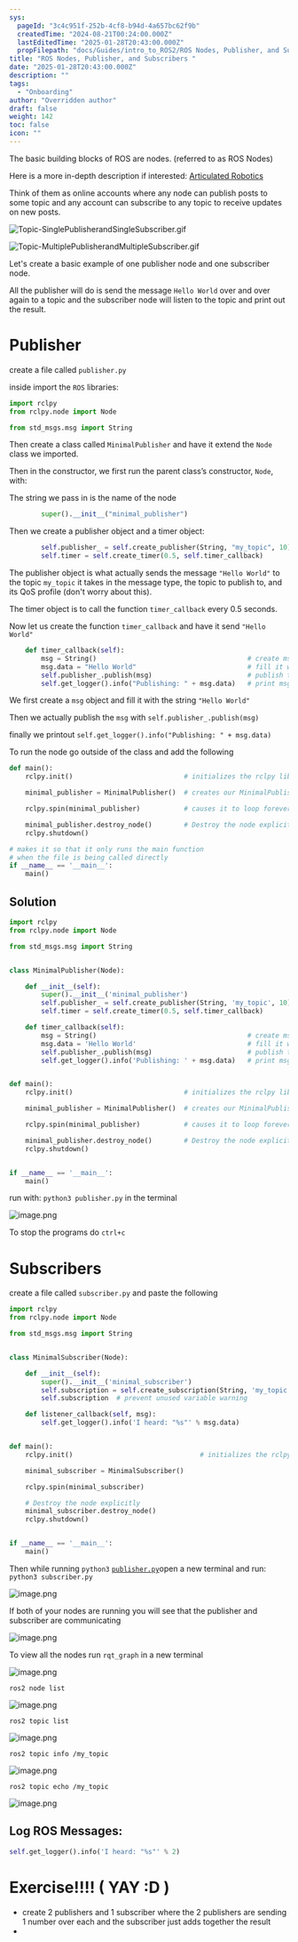 ```yaml
---
sys:
  pageId: "3c4c951f-252b-4cf8-b94d-4a657bc62f9b"
  createdTime: "2024-08-21T00:24:00.000Z"
  lastEditedTime: "2025-01-28T20:43:00.000Z"
  propFilepath: "docs/Guides/intro_to_ROS2/ROS Nodes, Publisher, and Subscribers .md"
title: "ROS Nodes, Publisher, and Subscribers "
date: "2025-01-28T20:43:00.000Z"
description: ""
tags:
  - "Onboarding"
author: "Overridden author"
draft: false
weight: 142
toc: false
icon: ""
---
```


The basic building blocks of ROS are nodes. (referred to as ROS Nodes)

Here is a more in-depth description if interested: [Articulated Robotics](https://articulatedrobotics.xyz/tutorials/ready-for-ros/ros-overview#2-nodes)

Think of them as online accounts where any node can publish posts to some topic and any account can subscribe to any topic to receive updates on new posts.

![Topic-SinglePublisherandSingleSubscriber.gif](https://docs.ros.org/en/humble/_images/Topic-SinglePublisherandSingleSubscriber.gif)

![Topic-MultiplePublisherandMultipleSubscriber.gif](https://docs.ros.org/en/humble/_images/Topic-MultiplePublisherandMultipleSubscriber.gif)

Let's create a basic example of one publisher node and one subscriber node.

All the publisher will do is send the message `Hello World` over and over again to a topic and the subscriber node will listen to the topic and print out the result.

# Publisher

create a file called `publisher.py` 

inside import the `ROS` libraries:

```python
import rclpy
from rclpy.node import Node

from std_msgs.msg import String
```

Then create a class called `MinimalPublisher` and have it extend the `Node` class we imported.

Then in the constructor, we first run the parent class’s constructor, `Node`, with:

The string we pass in is the name of the node

```python
        super().__init__("minimal_publisher")
```

Then we create a publisher object and a timer object:

```python
        self.publisher_ = self.create_publisher(String, "my_topic", 10)
        self.timer = self.create_timer(0.5, self.timer_callback)
```

The publisher object is what actually sends the message `"Hello World"` to the topic `my_topic` it takes in the message type, the topic to publish to, and its QoS profile (don't worry about this).

The timer object is to call the function `timer_callback` every 0.5 seconds.

Now let us create the function `timer_callback` and have it send `"Hello World"`

```python
    def timer_callback(self):
        msg = String()                                      # create msg object
        msg.data = "Hello World"                            # fill it with data
        self.publisher_.publish(msg)                        # publish the message
        self.get_logger().info("Publishing: " + msg.data)   # print msg
```

We first create a `msg` object and fill it with the string `"Hello World"`

Then we actually publish the `msg` with `self.publisher_.publish(msg)`

finally we printout `self.get_logger().info("Publishing: " + msg.data)`

To run the node go outside of the class and add the following

```python
def main():
    rclpy.init()                            # initializes the rclpy library

    minimal_publisher = MinimalPublisher()  # creates our MinimalPublisher object

    rclpy.spin(minimal_publisher)           # causes it to loop forever

    minimal_publisher.destroy_node()        # Destroy the node explicitly
    rclpy.shutdown()

# makes it so that it only runs the main function
# when the file is being called directly
if __name__ == '__main__': 
    main()
```

## Solution

```python
import rclpy
from rclpy.node import Node

from std_msgs.msg import String


class MinimalPublisher(Node):

    def __init__(self):
        super().__init__('minimal_publisher')
        self.publisher_ = self.create_publisher(String, 'my_topic', 10)
        self.timer = self.create_timer(0.5, self.timer_callback)

    def timer_callback(self):
        msg = String()                                      # create msg object
        msg.data = 'Hello World'                            # fill it with data
        self.publisher_.publish(msg)                        # publish the message
        self.get_logger().info('Publishing: ' + msg.data)   # print msg


def main():
    rclpy.init()                            # initializes the rclpy library

    minimal_publisher = MinimalPublisher()  # creates our MinimalPublisher object

    rclpy.spin(minimal_publisher)           # causes it to loop forever

    minimal_publisher.destroy_node()        # Destroy the node explicitly
    rclpy.shutdown()


if __name__ == '__main__':
    main()
```

run with: `python3 publisher.py` in the terminal

![image.png](https://prod-files-secure.s3.us-west-2.amazonaws.com/d518164a-d88e-44d1-a4ee-3adb3bd8bce0/9214accb-ad5b-44f1-a31c-b3167c59138b/image.png?X-Amz-Algorithm=AWS4-HMAC-SHA256&X-Amz-Content-Sha256=UNSIGNED-PAYLOAD&X-Amz-Credential=ASIAZI2LB466Z3NFA3Z3%2F20250725%2Fus-west-2%2Fs3%2Faws4_request&X-Amz-Date=20250725T004535Z&X-Amz-Expires=3600&X-Amz-Security-Token=IQoJb3JpZ2luX2VjEBAaCXVzLXdlc3QtMiJIMEYCIQD41hNBdf2JW3axdgxUVqGmGpAhNq8KRAsls6%2FDUyQciAIhAKz2pr%2FzKjJKKZfP9820T%2BeGjNKZsxc4%2FU09EW2CqJzSKv8DCDkQABoMNjM3NDIzMTgzODA1IgySr4Cddq4PFSitExUq3AMFerZhBWjj7J12STUoVWNaCjy0hN64VgSEGqpmAQmjoVxz8yLVT7Sbxn%2FCeZ6knO%2BhnejFptv4OvVzE%2BnprTXBWSbPH1Q6nxG1Haqa6xGC6ywgWbI4rcrNxcHcijsiteClc6993o99ZuobmCZDR3USg1pV0UhYZP8ZejGCzf9ja8C45VjeZgxz6g7YEdT%2F%2FiMN8sB3NcFrmN%2B8sNT%2BXYvXIHDZVK%2B2ocoM1wiiEYKbV%2Fn%2BbyJnpNhKhvCgX052C6RG8HR0VaZkG2K49kNNrUCZWToERN10yOmD9WoMW3Fmne8EZyjq%2B0qlysPblhRDpKxdKDxNGqyhdNwF1n7Cum9l5ZOgHg7KntX1TPvUgmmnhoyjuc4dbCJuf3pjJnzm3I%2BQvV13xUN8RBnzMRD%2BfmOeLi%2Fe%2FcN0DvxiWd%2BOvehr0Cohga02c5LfPK9q8XkFadyGF5lUHoIv7IO6azea4k1ivvYfT2665%2BJpT36yBGlvCIRc00bO7E1VzHeMshSPEpp5Nd%2FgNxuWE%2BFqeVKFduhW%2FXnVTQnZ1f%2FU4Fef3BksuAMj8MXFYDsb5Xv8jQOkZZIusFLW2BCXlQDDvYn08QCKbD4O%2BKtz%2Fp1lM0tFS0HGS4y5hue33O8aodMnzTCRiovEBjqkAY0K6z%2B4DPbVd7o1tyKBvapPzka%2Bg3ZawgAvsyej68%2BG%2ByRM1elD%2B%2Fj8sqxCKOloGKaPsbKjzRgvXa3PNnVik9j0oD4IgQ93ncJi3Q0uX9aqw8ftOw8bSZ%2Bi9WF8UI8%2FfB%2FEDR%2BcD25eOm8EKw2Paeu2l25JvXe5Srs5iOt%2BX%2B6WI4No3%2FZRZR0Z8qbTxDoXWaTpDBDeuV6Zp5l%2FFgJ%2BeWCwL6I%2B&X-Amz-Signature=8b58ad7b986f28b689f487a88d831934acb172e0755422ca83b3f5a1e862b698&X-Amz-SignedHeaders=host&x-amz-checksum-mode=ENABLED&x-id=GetObject)

To stop the programs do `ctrl+c`

# Subscribers

create a file called `subscriber.py` and paste the following

```python
import rclpy
from rclpy.node import Node

from std_msgs.msg import String


class MinimalSubscriber(Node):

    def __init__(self):
        super().__init__('minimal_subscriber')
        self.subscription = self.create_subscription(String, 'my_topic', self.listener_callback, 10)
        self.subscription  # prevent unused variable warning

    def listener_callback(self, msg):
        self.get_logger().info('I heard: "%s"' % msg.data)


def main():
    rclpy.init()                                # initializes the rclpy library

    minimal_subscriber = MinimalSubscriber()

    rclpy.spin(minimal_subscriber)

    # Destroy the node explicitly
    minimal_subscriber.destroy_node()
    rclpy.shutdown()


if __name__ == '__main__':
    main()
```

Then while running `python3` [`publisher.py`](http://publisher.py/)open a new terminal and run: `python3 subscriber.py` 

![image.png](https://prod-files-secure.s3.us-west-2.amazonaws.com/d518164a-d88e-44d1-a4ee-3adb3bd8bce0/611fccf2-c738-4dbd-94e9-98f209092866/image.png?X-Amz-Algorithm=AWS4-HMAC-SHA256&X-Amz-Content-Sha256=UNSIGNED-PAYLOAD&X-Amz-Credential=ASIAZI2LB466Z3NFA3Z3%2F20250725%2Fus-west-2%2Fs3%2Faws4_request&X-Amz-Date=20250725T004535Z&X-Amz-Expires=3600&X-Amz-Security-Token=IQoJb3JpZ2luX2VjEBAaCXVzLXdlc3QtMiJIMEYCIQD41hNBdf2JW3axdgxUVqGmGpAhNq8KRAsls6%2FDUyQciAIhAKz2pr%2FzKjJKKZfP9820T%2BeGjNKZsxc4%2FU09EW2CqJzSKv8DCDkQABoMNjM3NDIzMTgzODA1IgySr4Cddq4PFSitExUq3AMFerZhBWjj7J12STUoVWNaCjy0hN64VgSEGqpmAQmjoVxz8yLVT7Sbxn%2FCeZ6knO%2BhnejFptv4OvVzE%2BnprTXBWSbPH1Q6nxG1Haqa6xGC6ywgWbI4rcrNxcHcijsiteClc6993o99ZuobmCZDR3USg1pV0UhYZP8ZejGCzf9ja8C45VjeZgxz6g7YEdT%2F%2FiMN8sB3NcFrmN%2B8sNT%2BXYvXIHDZVK%2B2ocoM1wiiEYKbV%2Fn%2BbyJnpNhKhvCgX052C6RG8HR0VaZkG2K49kNNrUCZWToERN10yOmD9WoMW3Fmne8EZyjq%2B0qlysPblhRDpKxdKDxNGqyhdNwF1n7Cum9l5ZOgHg7KntX1TPvUgmmnhoyjuc4dbCJuf3pjJnzm3I%2BQvV13xUN8RBnzMRD%2BfmOeLi%2Fe%2FcN0DvxiWd%2BOvehr0Cohga02c5LfPK9q8XkFadyGF5lUHoIv7IO6azea4k1ivvYfT2665%2BJpT36yBGlvCIRc00bO7E1VzHeMshSPEpp5Nd%2FgNxuWE%2BFqeVKFduhW%2FXnVTQnZ1f%2FU4Fef3BksuAMj8MXFYDsb5Xv8jQOkZZIusFLW2BCXlQDDvYn08QCKbD4O%2BKtz%2Fp1lM0tFS0HGS4y5hue33O8aodMnzTCRiovEBjqkAY0K6z%2B4DPbVd7o1tyKBvapPzka%2Bg3ZawgAvsyej68%2BG%2ByRM1elD%2B%2Fj8sqxCKOloGKaPsbKjzRgvXa3PNnVik9j0oD4IgQ93ncJi3Q0uX9aqw8ftOw8bSZ%2Bi9WF8UI8%2FfB%2FEDR%2BcD25eOm8EKw2Paeu2l25JvXe5Srs5iOt%2BX%2B6WI4No3%2FZRZR0Z8qbTxDoXWaTpDBDeuV6Zp5l%2FFgJ%2BeWCwL6I%2B&X-Amz-Signature=cb403f491e6f14bb3b09450ec62021ff2a5d7420937bac4a059ad8dac21b2720&X-Amz-SignedHeaders=host&x-amz-checksum-mode=ENABLED&x-id=GetObject)

If both of your nodes are running you will see that the publisher and subscriber are communicating

![image.png](https://prod-files-secure.s3.us-west-2.amazonaws.com/d518164a-d88e-44d1-a4ee-3adb3bd8bce0/eea428b5-1cf0-43bb-a30b-81cbaf6c5c78/image.png?X-Amz-Algorithm=AWS4-HMAC-SHA256&X-Amz-Content-Sha256=UNSIGNED-PAYLOAD&X-Amz-Credential=ASIAZI2LB466Z3NFA3Z3%2F20250725%2Fus-west-2%2Fs3%2Faws4_request&X-Amz-Date=20250725T004535Z&X-Amz-Expires=3600&X-Amz-Security-Token=IQoJb3JpZ2luX2VjEBAaCXVzLXdlc3QtMiJIMEYCIQD41hNBdf2JW3axdgxUVqGmGpAhNq8KRAsls6%2FDUyQciAIhAKz2pr%2FzKjJKKZfP9820T%2BeGjNKZsxc4%2FU09EW2CqJzSKv8DCDkQABoMNjM3NDIzMTgzODA1IgySr4Cddq4PFSitExUq3AMFerZhBWjj7J12STUoVWNaCjy0hN64VgSEGqpmAQmjoVxz8yLVT7Sbxn%2FCeZ6knO%2BhnejFptv4OvVzE%2BnprTXBWSbPH1Q6nxG1Haqa6xGC6ywgWbI4rcrNxcHcijsiteClc6993o99ZuobmCZDR3USg1pV0UhYZP8ZejGCzf9ja8C45VjeZgxz6g7YEdT%2F%2FiMN8sB3NcFrmN%2B8sNT%2BXYvXIHDZVK%2B2ocoM1wiiEYKbV%2Fn%2BbyJnpNhKhvCgX052C6RG8HR0VaZkG2K49kNNrUCZWToERN10yOmD9WoMW3Fmne8EZyjq%2B0qlysPblhRDpKxdKDxNGqyhdNwF1n7Cum9l5ZOgHg7KntX1TPvUgmmnhoyjuc4dbCJuf3pjJnzm3I%2BQvV13xUN8RBnzMRD%2BfmOeLi%2Fe%2FcN0DvxiWd%2BOvehr0Cohga02c5LfPK9q8XkFadyGF5lUHoIv7IO6azea4k1ivvYfT2665%2BJpT36yBGlvCIRc00bO7E1VzHeMshSPEpp5Nd%2FgNxuWE%2BFqeVKFduhW%2FXnVTQnZ1f%2FU4Fef3BksuAMj8MXFYDsb5Xv8jQOkZZIusFLW2BCXlQDDvYn08QCKbD4O%2BKtz%2Fp1lM0tFS0HGS4y5hue33O8aodMnzTCRiovEBjqkAY0K6z%2B4DPbVd7o1tyKBvapPzka%2Bg3ZawgAvsyej68%2BG%2ByRM1elD%2B%2Fj8sqxCKOloGKaPsbKjzRgvXa3PNnVik9j0oD4IgQ93ncJi3Q0uX9aqw8ftOw8bSZ%2Bi9WF8UI8%2FfB%2FEDR%2BcD25eOm8EKw2Paeu2l25JvXe5Srs5iOt%2BX%2B6WI4No3%2FZRZR0Z8qbTxDoXWaTpDBDeuV6Zp5l%2FFgJ%2BeWCwL6I%2B&X-Amz-Signature=3135a2d1976c33d0073f25b6766f919514240288eb1ea4eb50c309ca7518d107&X-Amz-SignedHeaders=host&x-amz-checksum-mode=ENABLED&x-id=GetObject)

To view all the nodes run `rqt_graph` in a new terminal

![image.png](https://prod-files-secure.s3.us-west-2.amazonaws.com/d518164a-d88e-44d1-a4ee-3adb3bd8bce0/1d98e964-4318-4d62-b5c4-8c8f78368598/image.png?X-Amz-Algorithm=AWS4-HMAC-SHA256&X-Amz-Content-Sha256=UNSIGNED-PAYLOAD&X-Amz-Credential=ASIAZI2LB466Z3NFA3Z3%2F20250725%2Fus-west-2%2Fs3%2Faws4_request&X-Amz-Date=20250725T004535Z&X-Amz-Expires=3600&X-Amz-Security-Token=IQoJb3JpZ2luX2VjEBAaCXVzLXdlc3QtMiJIMEYCIQD41hNBdf2JW3axdgxUVqGmGpAhNq8KRAsls6%2FDUyQciAIhAKz2pr%2FzKjJKKZfP9820T%2BeGjNKZsxc4%2FU09EW2CqJzSKv8DCDkQABoMNjM3NDIzMTgzODA1IgySr4Cddq4PFSitExUq3AMFerZhBWjj7J12STUoVWNaCjy0hN64VgSEGqpmAQmjoVxz8yLVT7Sbxn%2FCeZ6knO%2BhnejFptv4OvVzE%2BnprTXBWSbPH1Q6nxG1Haqa6xGC6ywgWbI4rcrNxcHcijsiteClc6993o99ZuobmCZDR3USg1pV0UhYZP8ZejGCzf9ja8C45VjeZgxz6g7YEdT%2F%2FiMN8sB3NcFrmN%2B8sNT%2BXYvXIHDZVK%2B2ocoM1wiiEYKbV%2Fn%2BbyJnpNhKhvCgX052C6RG8HR0VaZkG2K49kNNrUCZWToERN10yOmD9WoMW3Fmne8EZyjq%2B0qlysPblhRDpKxdKDxNGqyhdNwF1n7Cum9l5ZOgHg7KntX1TPvUgmmnhoyjuc4dbCJuf3pjJnzm3I%2BQvV13xUN8RBnzMRD%2BfmOeLi%2Fe%2FcN0DvxiWd%2BOvehr0Cohga02c5LfPK9q8XkFadyGF5lUHoIv7IO6azea4k1ivvYfT2665%2BJpT36yBGlvCIRc00bO7E1VzHeMshSPEpp5Nd%2FgNxuWE%2BFqeVKFduhW%2FXnVTQnZ1f%2FU4Fef3BksuAMj8MXFYDsb5Xv8jQOkZZIusFLW2BCXlQDDvYn08QCKbD4O%2BKtz%2Fp1lM0tFS0HGS4y5hue33O8aodMnzTCRiovEBjqkAY0K6z%2B4DPbVd7o1tyKBvapPzka%2Bg3ZawgAvsyej68%2BG%2ByRM1elD%2B%2Fj8sqxCKOloGKaPsbKjzRgvXa3PNnVik9j0oD4IgQ93ncJi3Q0uX9aqw8ftOw8bSZ%2Bi9WF8UI8%2FfB%2FEDR%2BcD25eOm8EKw2Paeu2l25JvXe5Srs5iOt%2BX%2B6WI4No3%2FZRZR0Z8qbTxDoXWaTpDBDeuV6Zp5l%2FFgJ%2BeWCwL6I%2B&X-Amz-Signature=02d2416cdbcf4d985b12ace32491fc54c0bd3310d256b8049ae5cd4d5273fc5b&X-Amz-SignedHeaders=host&x-amz-checksum-mode=ENABLED&x-id=GetObject)

`ros2 node list`

![image.png](https://prod-files-secure.s3.us-west-2.amazonaws.com/d518164a-d88e-44d1-a4ee-3adb3bd8bce0/680ac8cf-e6d9-4164-9ece-5b9a6fccffee/image.png?X-Amz-Algorithm=AWS4-HMAC-SHA256&X-Amz-Content-Sha256=UNSIGNED-PAYLOAD&X-Amz-Credential=ASIAZI2LB466Z3NFA3Z3%2F20250725%2Fus-west-2%2Fs3%2Faws4_request&X-Amz-Date=20250725T004535Z&X-Amz-Expires=3600&X-Amz-Security-Token=IQoJb3JpZ2luX2VjEBAaCXVzLXdlc3QtMiJIMEYCIQD41hNBdf2JW3axdgxUVqGmGpAhNq8KRAsls6%2FDUyQciAIhAKz2pr%2FzKjJKKZfP9820T%2BeGjNKZsxc4%2FU09EW2CqJzSKv8DCDkQABoMNjM3NDIzMTgzODA1IgySr4Cddq4PFSitExUq3AMFerZhBWjj7J12STUoVWNaCjy0hN64VgSEGqpmAQmjoVxz8yLVT7Sbxn%2FCeZ6knO%2BhnejFptv4OvVzE%2BnprTXBWSbPH1Q6nxG1Haqa6xGC6ywgWbI4rcrNxcHcijsiteClc6993o99ZuobmCZDR3USg1pV0UhYZP8ZejGCzf9ja8C45VjeZgxz6g7YEdT%2F%2FiMN8sB3NcFrmN%2B8sNT%2BXYvXIHDZVK%2B2ocoM1wiiEYKbV%2Fn%2BbyJnpNhKhvCgX052C6RG8HR0VaZkG2K49kNNrUCZWToERN10yOmD9WoMW3Fmne8EZyjq%2B0qlysPblhRDpKxdKDxNGqyhdNwF1n7Cum9l5ZOgHg7KntX1TPvUgmmnhoyjuc4dbCJuf3pjJnzm3I%2BQvV13xUN8RBnzMRD%2BfmOeLi%2Fe%2FcN0DvxiWd%2BOvehr0Cohga02c5LfPK9q8XkFadyGF5lUHoIv7IO6azea4k1ivvYfT2665%2BJpT36yBGlvCIRc00bO7E1VzHeMshSPEpp5Nd%2FgNxuWE%2BFqeVKFduhW%2FXnVTQnZ1f%2FU4Fef3BksuAMj8MXFYDsb5Xv8jQOkZZIusFLW2BCXlQDDvYn08QCKbD4O%2BKtz%2Fp1lM0tFS0HGS4y5hue33O8aodMnzTCRiovEBjqkAY0K6z%2B4DPbVd7o1tyKBvapPzka%2Bg3ZawgAvsyej68%2BG%2ByRM1elD%2B%2Fj8sqxCKOloGKaPsbKjzRgvXa3PNnVik9j0oD4IgQ93ncJi3Q0uX9aqw8ftOw8bSZ%2Bi9WF8UI8%2FfB%2FEDR%2BcD25eOm8EKw2Paeu2l25JvXe5Srs5iOt%2BX%2B6WI4No3%2FZRZR0Z8qbTxDoXWaTpDBDeuV6Zp5l%2FFgJ%2BeWCwL6I%2B&X-Amz-Signature=518fe9f1fa068f5f2ff706e9bb8fad6c8b5f419ff3d0374a6b4f37f28987edc2&X-Amz-SignedHeaders=host&x-amz-checksum-mode=ENABLED&x-id=GetObject)

`ros2 topic list`

![image.png](https://prod-files-secure.s3.us-west-2.amazonaws.com/d518164a-d88e-44d1-a4ee-3adb3bd8bce0/eee2ebe1-27ef-4a4a-96fb-2ca54126fb29/image.png?X-Amz-Algorithm=AWS4-HMAC-SHA256&X-Amz-Content-Sha256=UNSIGNED-PAYLOAD&X-Amz-Credential=ASIAZI2LB466Z3NFA3Z3%2F20250725%2Fus-west-2%2Fs3%2Faws4_request&X-Amz-Date=20250725T004535Z&X-Amz-Expires=3600&X-Amz-Security-Token=IQoJb3JpZ2luX2VjEBAaCXVzLXdlc3QtMiJIMEYCIQD41hNBdf2JW3axdgxUVqGmGpAhNq8KRAsls6%2FDUyQciAIhAKz2pr%2FzKjJKKZfP9820T%2BeGjNKZsxc4%2FU09EW2CqJzSKv8DCDkQABoMNjM3NDIzMTgzODA1IgySr4Cddq4PFSitExUq3AMFerZhBWjj7J12STUoVWNaCjy0hN64VgSEGqpmAQmjoVxz8yLVT7Sbxn%2FCeZ6knO%2BhnejFptv4OvVzE%2BnprTXBWSbPH1Q6nxG1Haqa6xGC6ywgWbI4rcrNxcHcijsiteClc6993o99ZuobmCZDR3USg1pV0UhYZP8ZejGCzf9ja8C45VjeZgxz6g7YEdT%2F%2FiMN8sB3NcFrmN%2B8sNT%2BXYvXIHDZVK%2B2ocoM1wiiEYKbV%2Fn%2BbyJnpNhKhvCgX052C6RG8HR0VaZkG2K49kNNrUCZWToERN10yOmD9WoMW3Fmne8EZyjq%2B0qlysPblhRDpKxdKDxNGqyhdNwF1n7Cum9l5ZOgHg7KntX1TPvUgmmnhoyjuc4dbCJuf3pjJnzm3I%2BQvV13xUN8RBnzMRD%2BfmOeLi%2Fe%2FcN0DvxiWd%2BOvehr0Cohga02c5LfPK9q8XkFadyGF5lUHoIv7IO6azea4k1ivvYfT2665%2BJpT36yBGlvCIRc00bO7E1VzHeMshSPEpp5Nd%2FgNxuWE%2BFqeVKFduhW%2FXnVTQnZ1f%2FU4Fef3BksuAMj8MXFYDsb5Xv8jQOkZZIusFLW2BCXlQDDvYn08QCKbD4O%2BKtz%2Fp1lM0tFS0HGS4y5hue33O8aodMnzTCRiovEBjqkAY0K6z%2B4DPbVd7o1tyKBvapPzka%2Bg3ZawgAvsyej68%2BG%2ByRM1elD%2B%2Fj8sqxCKOloGKaPsbKjzRgvXa3PNnVik9j0oD4IgQ93ncJi3Q0uX9aqw8ftOw8bSZ%2Bi9WF8UI8%2FfB%2FEDR%2BcD25eOm8EKw2Paeu2l25JvXe5Srs5iOt%2BX%2B6WI4No3%2FZRZR0Z8qbTxDoXWaTpDBDeuV6Zp5l%2FFgJ%2BeWCwL6I%2B&X-Amz-Signature=c272d9e2ed38b6724b12d23d42a41b3ffc7c05c0f24550709c90b79c6f6b017b&X-Amz-SignedHeaders=host&x-amz-checksum-mode=ENABLED&x-id=GetObject)

`ros2 topic info /my_topic`

![image.png](https://prod-files-secure.s3.us-west-2.amazonaws.com/d518164a-d88e-44d1-a4ee-3adb3bd8bce0/6288ef12-cb9e-406f-b9eb-65feed3a9011/image.png?X-Amz-Algorithm=AWS4-HMAC-SHA256&X-Amz-Content-Sha256=UNSIGNED-PAYLOAD&X-Amz-Credential=ASIAZI2LB466Z3NFA3Z3%2F20250725%2Fus-west-2%2Fs3%2Faws4_request&X-Amz-Date=20250725T004535Z&X-Amz-Expires=3600&X-Amz-Security-Token=IQoJb3JpZ2luX2VjEBAaCXVzLXdlc3QtMiJIMEYCIQD41hNBdf2JW3axdgxUVqGmGpAhNq8KRAsls6%2FDUyQciAIhAKz2pr%2FzKjJKKZfP9820T%2BeGjNKZsxc4%2FU09EW2CqJzSKv8DCDkQABoMNjM3NDIzMTgzODA1IgySr4Cddq4PFSitExUq3AMFerZhBWjj7J12STUoVWNaCjy0hN64VgSEGqpmAQmjoVxz8yLVT7Sbxn%2FCeZ6knO%2BhnejFptv4OvVzE%2BnprTXBWSbPH1Q6nxG1Haqa6xGC6ywgWbI4rcrNxcHcijsiteClc6993o99ZuobmCZDR3USg1pV0UhYZP8ZejGCzf9ja8C45VjeZgxz6g7YEdT%2F%2FiMN8sB3NcFrmN%2B8sNT%2BXYvXIHDZVK%2B2ocoM1wiiEYKbV%2Fn%2BbyJnpNhKhvCgX052C6RG8HR0VaZkG2K49kNNrUCZWToERN10yOmD9WoMW3Fmne8EZyjq%2B0qlysPblhRDpKxdKDxNGqyhdNwF1n7Cum9l5ZOgHg7KntX1TPvUgmmnhoyjuc4dbCJuf3pjJnzm3I%2BQvV13xUN8RBnzMRD%2BfmOeLi%2Fe%2FcN0DvxiWd%2BOvehr0Cohga02c5LfPK9q8XkFadyGF5lUHoIv7IO6azea4k1ivvYfT2665%2BJpT36yBGlvCIRc00bO7E1VzHeMshSPEpp5Nd%2FgNxuWE%2BFqeVKFduhW%2FXnVTQnZ1f%2FU4Fef3BksuAMj8MXFYDsb5Xv8jQOkZZIusFLW2BCXlQDDvYn08QCKbD4O%2BKtz%2Fp1lM0tFS0HGS4y5hue33O8aodMnzTCRiovEBjqkAY0K6z%2B4DPbVd7o1tyKBvapPzka%2Bg3ZawgAvsyej68%2BG%2ByRM1elD%2B%2Fj8sqxCKOloGKaPsbKjzRgvXa3PNnVik9j0oD4IgQ93ncJi3Q0uX9aqw8ftOw8bSZ%2Bi9WF8UI8%2FfB%2FEDR%2BcD25eOm8EKw2Paeu2l25JvXe5Srs5iOt%2BX%2B6WI4No3%2FZRZR0Z8qbTxDoXWaTpDBDeuV6Zp5l%2FFgJ%2BeWCwL6I%2B&X-Amz-Signature=51a9e9abf798e13da1541eb1fdd40f9c67ec9181a9bac455dbf1b6094792ea89&X-Amz-SignedHeaders=host&x-amz-checksum-mode=ENABLED&x-id=GetObject)

`ros2 topic echo /my_topic`

![image.png](https://prod-files-secure.s3.us-west-2.amazonaws.com/d518164a-d88e-44d1-a4ee-3adb3bd8bce0/0a6fcb4d-422d-4a6c-a803-749ef4adf2c6/image.png?X-Amz-Algorithm=AWS4-HMAC-SHA256&X-Amz-Content-Sha256=UNSIGNED-PAYLOAD&X-Amz-Credential=ASIAZI2LB466Z3NFA3Z3%2F20250725%2Fus-west-2%2Fs3%2Faws4_request&X-Amz-Date=20250725T004535Z&X-Amz-Expires=3600&X-Amz-Security-Token=IQoJb3JpZ2luX2VjEBAaCXVzLXdlc3QtMiJIMEYCIQD41hNBdf2JW3axdgxUVqGmGpAhNq8KRAsls6%2FDUyQciAIhAKz2pr%2FzKjJKKZfP9820T%2BeGjNKZsxc4%2FU09EW2CqJzSKv8DCDkQABoMNjM3NDIzMTgzODA1IgySr4Cddq4PFSitExUq3AMFerZhBWjj7J12STUoVWNaCjy0hN64VgSEGqpmAQmjoVxz8yLVT7Sbxn%2FCeZ6knO%2BhnejFptv4OvVzE%2BnprTXBWSbPH1Q6nxG1Haqa6xGC6ywgWbI4rcrNxcHcijsiteClc6993o99ZuobmCZDR3USg1pV0UhYZP8ZejGCzf9ja8C45VjeZgxz6g7YEdT%2F%2FiMN8sB3NcFrmN%2B8sNT%2BXYvXIHDZVK%2B2ocoM1wiiEYKbV%2Fn%2BbyJnpNhKhvCgX052C6RG8HR0VaZkG2K49kNNrUCZWToERN10yOmD9WoMW3Fmne8EZyjq%2B0qlysPblhRDpKxdKDxNGqyhdNwF1n7Cum9l5ZOgHg7KntX1TPvUgmmnhoyjuc4dbCJuf3pjJnzm3I%2BQvV13xUN8RBnzMRD%2BfmOeLi%2Fe%2FcN0DvxiWd%2BOvehr0Cohga02c5LfPK9q8XkFadyGF5lUHoIv7IO6azea4k1ivvYfT2665%2BJpT36yBGlvCIRc00bO7E1VzHeMshSPEpp5Nd%2FgNxuWE%2BFqeVKFduhW%2FXnVTQnZ1f%2FU4Fef3BksuAMj8MXFYDsb5Xv8jQOkZZIusFLW2BCXlQDDvYn08QCKbD4O%2BKtz%2Fp1lM0tFS0HGS4y5hue33O8aodMnzTCRiovEBjqkAY0K6z%2B4DPbVd7o1tyKBvapPzka%2Bg3ZawgAvsyej68%2BG%2ByRM1elD%2B%2Fj8sqxCKOloGKaPsbKjzRgvXa3PNnVik9j0oD4IgQ93ncJi3Q0uX9aqw8ftOw8bSZ%2Bi9WF8UI8%2FfB%2FEDR%2BcD25eOm8EKw2Paeu2l25JvXe5Srs5iOt%2BX%2B6WI4No3%2FZRZR0Z8qbTxDoXWaTpDBDeuV6Zp5l%2FFgJ%2BeWCwL6I%2B&X-Amz-Signature=bcc7253380113352cc49499dcca7c3908575fe30e617bab01b6a78578314b46d&X-Amz-SignedHeaders=host&x-amz-checksum-mode=ENABLED&x-id=GetObject)

## Log ROS Messages:

```python
self.get_logger().info('I heard: "%s"' % 2)
```

# Exercise!!!! ( YAY :D )

- create 2 publishers and 1 subscriber where the 2 publishers are sending 1 number over each and the subscriber just adds together the result
- 
